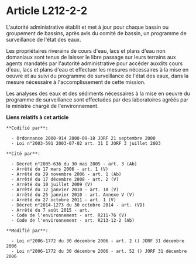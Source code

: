 # Article L212-2-2

L'autorité administrative établit et met à jour pour chaque bassin ou groupement de bassins, après avis du comité de bassin,
un programme de surveillance de l'état des eaux.

Les propriétaires riverains de cours d'eau, lacs et plans d'eau non domaniaux sont tenus de laisser le libre passage sur
leurs terrains aux agents mandatés par l'autorité administrative pour accéder auxdits cours d'eau, lacs et plans d'eau et
effectuer les mesures nécessaires à la mise en oeuvre et au suivi du programme de surveillance de l'état des eaux, dans la
mesure nécessaire à l'accomplissement de cette mission.

Les analyses des eaux et des sédiments nécessaires à la mise en oeuvre du programme de surveillance sont effectuées par des
laboratoires agréés par le ministre chargé de l'environnement.

**Liens relatifs à cet article**

	**Codifié par**:

	  - Ordonnance 2000-914 2000-09-18 JORF 21 septembre 2000
	  - Loi n°2003-591 2003-07-02 art. 31 I JORF 3 juillet 2003

	**Cité par**:

	  - Décret n°2005-636 du 30 mai 2005 - art. 3 (Ab)
	  - Arrêté du 17 mars 2006 - art. 1 (V)
	  - Arrêté du 29 novembre 2006 - art. 1 (Ab)
	  - Arrêté du 17 décembre 2008 - art. 2 (V)
	  - Arrêté du 10 juillet 2009 (V)
	  - Arrêté du 12 janvier 2010 - art. 10 (V)
	  - Arrêté du 25 janvier 2010 - art. Annexe V (V)
	  - Arrêté du 27 octobre 2011 - art. 1 (V)
	  - Décret n°2014-1273 du 30 octobre 2014 - art. (VD)
	  - Arrêté du 7 août 2015 - art.
	  - Code de l'environnement - art. R211-76 (V)
	  - Code de l'environnement - art. R213-12-2 (Ab)

	**Modifié par**:

	  - Loi n°2006-1772 du 30 décembre 2006 - art. 2 () JORF 31 décembre 2006
	  - Loi n°2006-1772 du 30 décembre 2006 - art. 52 () JORF 31 décembre 2006
